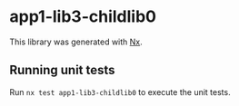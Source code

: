 # app1-lib3-childlib0

This library was generated with [Nx](https://nx.dev).

## Running unit tests

Run `nx test app1-lib3-childlib0` to execute the unit tests.
